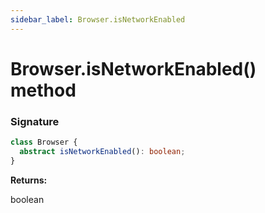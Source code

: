 ```yaml
---
sidebar_label: Browser.isNetworkEnabled
---
```


# Browser.isNetworkEnabled() method

### Signature

```typescript
class Browser {
  abstract isNetworkEnabled(): boolean;
}
```

**Returns:**

boolean
